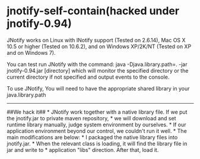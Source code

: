 jnotify-self-contain(hacked under jnotify-0.94)
====================
JNotify works on Linux with INotify support (Tested on 2.6.14), Mac OS X 10.5 or
higher (Tested on 10.6.2), and on Windows XP/2K/NT (Tested on XP and on Windows 7).

You can test run JNotify with the command:
java -Djava.library.path=. -jar jnotify-0.94.jar [directory]
which will monitor the specified directory or the current directory if not specified and output events to the console.

To use JNotify, You will need to have the appropriate shared library in your java.library.path

---------------------

##We hack it##
     * JNotify work together with a native library file. If we put the jnotify.jar to private maven repository,
     * we will download and set runtime library manually, judge system environment by ourselves.
     * If our application environment beyond our control, we couldn't run it well.
     * The main modifications are below:
     * I packaged the native library files into jnotify.jar.
     * When the relevant class is loading, it will find the library file in jar and write to
     * application "libs" direction. After that, load it.
